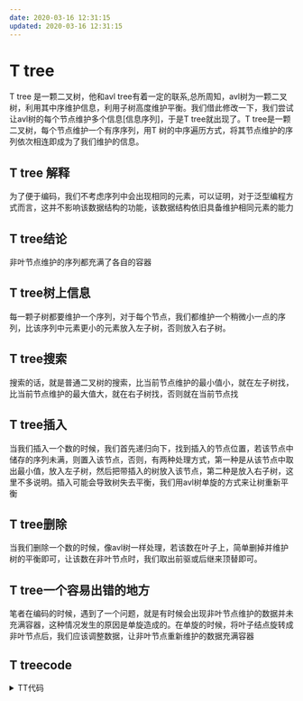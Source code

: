 ```yaml
---
date: 2020-03-16 12:31:15
updated: 2020-03-16 12:31:15
---
```

# T tree
T tree 是一颗二叉树，他和avl tree有着一定的联系,总所周知，avl树为一颗二叉树，利用其中序维护信息，利用子树高度维护平衡。我们借此修改一下，我们尝试让avl树的每个节点维护多个信息[信息序列]，于是T tree就出现了。T tree是一颗二叉树，每个节点维护一个有序序列，用T 树的中序遍历方式，将其节点维护的序列依次相连即成为了我们维护的信息。

## T tree 解释
为了便于编码，我们不考虑序列中会出现相同的元素，可以证明，对于泛型编程方式而言，这并不影响该数据结构的功能，该数据结构依旧具备维护相同元素的能力

## T tree结论
非叶节点维护的序列都充满了各自的容器

## T tree树上信息
每一颗子树都要维护一个序列，对于每个节点，我们都维护一个稍微小一点的序列，比该序列中元素更小的元素放入左子树，否则放入右子树。


## T tree搜索
搜索的话，就是普通二叉树的搜索，比当前节点维护的最小值小，就在左子树找，比当前节点维护的最大值大，就在右子树找，否则就在当前节点找

## T tree插入
当我们插入一个数的时候，我们首先递归向下，找到插入的节点位置，若该节点中储存的序列未满，则置入该节点，否则，有两种处理方式，第一种是从该节点中取出最小值，放入左子树，然后把带插入的树放入该节点，第二种是放入右子树，这里不多说明。插入可能会导致树失去平衡，我们用avl树单旋的方式来让树重新平衡

## T tree删除
当我们删除一个数的时候，像avl树一样处理，若该数在叶子上，简单删掉并维护树的平衡即可，让该数在非叶节点时，我们取出前驱或后继来顶替即可。

## T tree一个容易出错的地方
笔者在编码的时候，遇到了一个问题，就是有时候会出现非叶节点维护的数据并未充满容器，这种情况发生的原因是单旋造成的。在单旋的时候，将叶子结点旋转成非叶节点后，我们应该调整数据，让非叶节点重新维护的数据充满容器

## T treecode
<details>
<summary>TT代码</summary>
{% include_code tree lang:cpp cpp/perfect/data_structure/T_tree.h %}
</details>